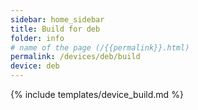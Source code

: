 ```yaml
---
sidebar: home_sidebar
title: Build for deb
folder: info
# name of the page (/{{permalink}}.html)
permalink: /devices/deb/build
device: deb
---
```

{% include templates/device_build.md %}
